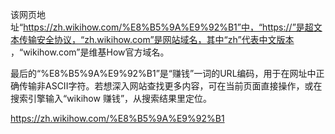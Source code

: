 该网页地址“https://zh.wikihow.com/%E8%B5%9A%E9%92%B1”中，“https://”是超文本传输安全协议，“zh.wikihow.com”是网站域名，其中“zh”代表中文版本 ，“wikihow.com”是维基How官方域名。

最后的“%E8%B5%9A%E9%92%B1”是“赚钱”一词的URL编码，用于在网址中正确传输非ASCII字符。若想深入网站查找更多内容，可在当前页面直接操作，或在搜索引擎输入“wikihow 赚钱”，从搜索结果里定位。




https://zh.wikihow.com/%E8%B5%9A%E9%92%B1





